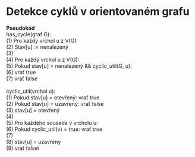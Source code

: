 # Detekce cyklů v orientovaném grafu

**Pseudokód**\
has_cycle(graf G):\
(1) Pro každý vrchol u z V(G):\
(2)     Stav[u] := nenalezený\
(3)\
(4) Pro každý vrchol u z V(G):\
(5)     Pokud stav[u] = nenalezený && cyclic_util(G, u):\
(6)         vrať true\
(7) vrať false\
\
cyclic_util(vrchol u):\
(1) Pokud stav[u] = otevřený: vrať true\
(2) Pokud stav[u] = uzavřený: vrať false\
(3) stav[u] = otevřený\
(4) \
(5) Pro každého souseda v vrcholu u:\
(6)     Pokud cyclic_util(v) = true: vrať true\
(7)\
(8) stav[u] = uzavřený\
(9) vrať false\